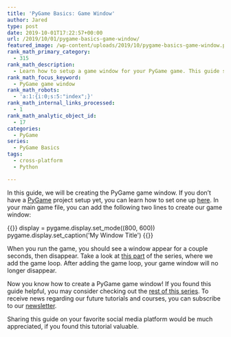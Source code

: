 ```yaml
---
title: 'PyGame Basics: Game Window'
author: Jared
type: post
date: 2019-10-01T17:22:57+00:00
url: /2019/10/01/pygame-basics-game-window/
featured_image: /wp-content/uploads/2019/10/pygame-basics-game-window.png
rank_math_primary_category:
  - 315
rank_math_description:
  - Learn how to setup a game window for your PyGame game. This guide shows you one of the components you need to start building the game of your dreams.
rank_math_focus_keyword:
  - PyGame game window
rank_math_robots:
  - 'a:1:{i:0;s:5:"index";}'
rank_math_internal_links_processed:
  - 1
rank_math_analytic_object_id:
  - 17
categories:
  - PyGame
series:
  - PyGame Basics
tags:
  - cross-platform
  - Python

---
```

In this guide, we will be creating the PyGame game window. If you don&#8217;t have a [PyGame][1] project setup yet, you can learn how to set one up [here][2]. In your main game file, you can add the following two lines to create our game window:

{{<highlight py3>}}
display = pygame.display.set_mode((800, 600))
pygame.display.set_caption('My Window Title')
{{</highlight>}}

When you run the game, you should see a window appear for a couple seconds, then disappear. Take a look at [this part][3] of the series, where we add the game loop. After adding the game loop, your game window will no longer disappear.

Now you know how to create a PyGame game window! If you found this guide helpful, you may consider checking out the [rest of this series][4]. To receive news regarding our future tutorials and courses, you can subscribe to our [newsletter][5].

Sharing this guide on your favorite social media platform would be much appreciated, if you found this tutorial valuable.

 [1]: https://pygame.org
 [2]: https://learn.yorkcs.com/2019/10/01/pygame-basics-setting-up/
 [3]: https://learn.yorkcs.com/2019/10/01/pygame-basics-game-loop/
 [4]: https://learn.yorkcs.com/category/tutorials/gamedev/pygame/pygame-basics/
 [5]: https://learn.yorkcs.com/newsletter